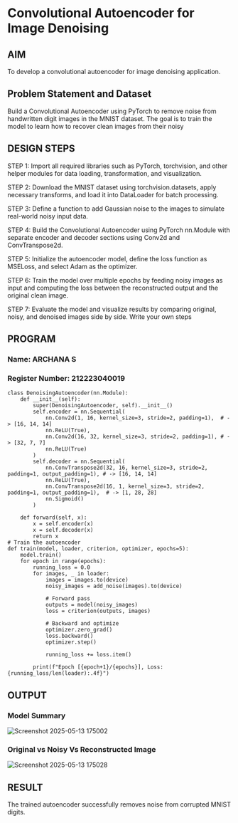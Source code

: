 # Convolutional Autoencoder for Image Denoising

## AIM

To develop a convolutional autoencoder for image denoising application.

## Problem Statement and Dataset
Build a Convolutional Autoencoder using PyTorch to remove noise from handwritten digit images in the MNIST dataset. The goal is to train the model to learn how to recover clean images from their noisy


## DESIGN STEPS

STEP 1:
Import all required libraries such as PyTorch, torchvision, and other helper modules for data loading, transformation, and visualization.

STEP 2:
Download the MNIST dataset using torchvision.datasets, apply necessary transforms, and load it into DataLoader for batch processing.

STEP 3:
Define a function to add Gaussian noise to the images to simulate real-world noisy input data.

STEP 4:
Build the Convolutional Autoencoder using PyTorch nn.Module with separate encoder and decoder sections using Conv2d and ConvTranspose2d.

STEP 5:
Initialize the autoencoder model, define the loss function as MSELoss, and select Adam as the optimizer.

STEP 6:
Train the model over multiple epochs by feeding noisy images as input and computing the loss between the reconstructed output and the original clean image.

STEP 7:
Evaluate the model and visualize results by comparing original, noisy, and denoised images side by side.
Write your own steps

## PROGRAM
### Name: ARCHANA S
### Register Number: 212223040019
```
class DenoisingAutoencoder(nn.Module):
    def __init__(self):
        super(DenoisingAutoencoder, self).__init__()
        self.encoder = nn.Sequential(
            nn.Conv2d(1, 16, kernel_size=3, stride=2, padding=1),  # -> [16, 14, 14]
            nn.ReLU(True),
            nn.Conv2d(16, 32, kernel_size=3, stride=2, padding=1), # -> [32, 7, 7]
            nn.ReLU(True)
        )
        self.decoder = nn.Sequential(
            nn.ConvTranspose2d(32, 16, kernel_size=3, stride=2, padding=1, output_padding=1), # -> [16, 14, 14]
            nn.ReLU(True),
            nn.ConvTranspose2d(16, 1, kernel_size=3, stride=2, padding=1, output_padding=1),  # -> [1, 28, 28]
            nn.Sigmoid()
        )

    def forward(self, x):
        x = self.encoder(x)
        x = self.decoder(x)
        return x
# Train the autoencoder
def train(model, loader, criterion, optimizer, epochs=5):
    model.train()
    for epoch in range(epochs):
        running_loss = 0.0
        for images, _ in loader:
            images = images.to(device)
            noisy_images = add_noise(images).to(device)

            # Forward pass
            outputs = model(noisy_images)
            loss = criterion(outputs, images)

            # Backward and optimize
            optimizer.zero_grad()
            loss.backward()
            optimizer.step()

            running_loss += loss.item()

        print(f"Epoch [{epoch+1}/{epochs}], Loss: {running_loss/len(loader):.4f}")
```

## OUTPUT

### Model Summary
![Screenshot 2025-05-13 175002](https://github.com/user-attachments/assets/9c26a71d-d6fc-4872-8418-091500570115)


### Original vs Noisy Vs Reconstructed Image

![Screenshot 2025-05-13 175028](https://github.com/user-attachments/assets/3d5cfdc2-508b-44ea-8af0-d49d57c10aab)



## RESULT
The trained autoencoder successfully removes noise from corrupted MNIST digits.
